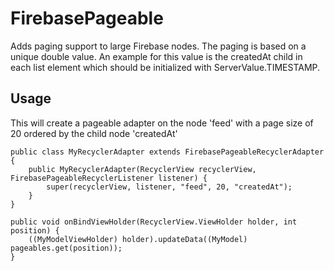 # FirebasePageable

Adds paging support to large Firebase nodes. The paging is based on a unique double value. An example for this value is the createdAt child in each list element which should be initialized with ServerValue.TIMESTAMP.

## Usage
This will create a pageable adapter on the node 'feed' with a page size of 20 ordered by the child node 'createdAt'

    public class MyRecyclerAdapter extends FirebasePageableRecyclerAdapter
    {
        public MyRecyclerAdapter(RecyclerView recyclerView, FirebasePageableRecyclerListener listener) {
            super(recyclerView, listener, "feed", 20, "createdAt");
        }
    }
    
    public void onBindViewHolder(RecyclerView.ViewHolder holder, int position) {
        ((MyModelViewHolder) holder).updateData((MyModel) pageables.get(position));
    }
